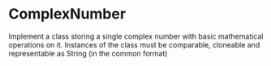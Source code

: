 # ComplexNumber
Implement a class storing a single complex number with basic mathematical operations on it.
Instances of the class must be comparable, cloneable and representable as String (in the common format)
